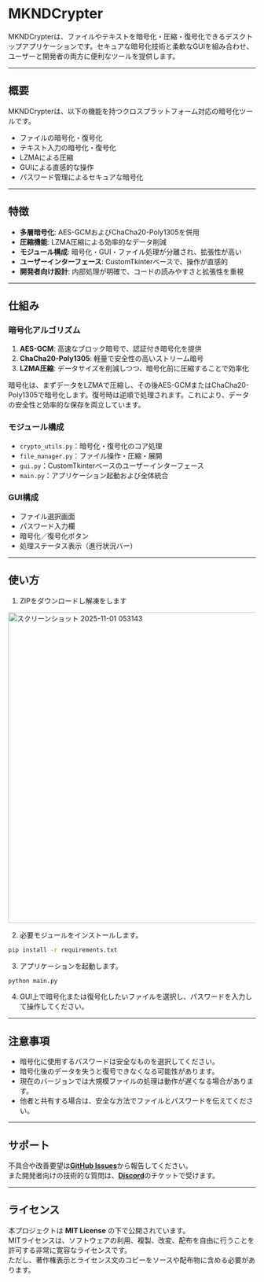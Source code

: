# MKNDCrypter

MKNDCrypterは、ファイルやテキストを暗号化・圧縮・復号化できるデスクトップアプリケーションです。セキュアな暗号化技術と柔軟なGUIを組み合わせ、ユーザーと開発者の両方に便利なツールを提供します。

---

## 概要

MKNDCrypterは、以下の機能を持つクロスプラットフォーム対応の暗号化ツールです。

- ファイルの暗号化・復号化  
- テキスト入力の暗号化・復号化  
- LZMAによる圧縮  
- GUIによる直感的な操作  
- パスワード管理によるセキュアな暗号化

---

## 特徴

- **多層暗号化**: AES-GCMおよびChaCha20-Poly1305を併用  
- **圧縮機能**: LZMA圧縮による効率的なデータ削減  
- **モジュール構成**: 暗号化・GUI・ファイル処理が分離され、拡張性が高い  
- **ユーザーインターフェース**: CustomTkinterベースで、操作が直感的  
- **開発者向け設計**: 内部処理が明確で、コードの読みやすさと拡張性を重視  

---

## 仕組み

### 暗号化アルゴリズム

1. **AES-GCM**: 高速なブロック暗号で、認証付き暗号化を提供  
2. **ChaCha20-Poly1305**: 軽量で安全性の高いストリーム暗号  
3. **LZMA圧縮**: データサイズを削減しつつ、暗号化前に圧縮することで効率化  

暗号化は、まずデータをLZMAで圧縮し、その後AES-GCMまたはChaCha20-Poly1305で暗号化します。復号時は逆順で処理されます。これにより、データの安全性と効率的な保存を両立しています。

### モジュール構成

- `crypto_utils.py`：暗号化・復号化のコア処理  
- `file_manager.py`：ファイル操作・圧縮・展開  
- `gui.py`：CustomTkinterベースのユーザーインターフェース  
- `main.py`：アプリケーション起動および全体統合  

### GUI構成

- ファイル選択画面  
- パスワード入力欄  
- 暗号化／復号化ボタン  
- 処理ステータス表示（進行状況バー）  

---

## 使い方

1. ZIPをダウンロードし解凍をします 
<img width="1307" height="632" alt="スクリーンショット 2025-11-01 053143" src="https://github.com/user-attachments/assets/f1af139a-4d88-4963-863a-021d5f59ef21" />

2. 必要モジュールをインストールします。  

```bash
pip install -r requirements.txt
```
3. アプリケーションを起動します。
```bash
python main.py
```
4. GUI上で暗号化または復号化したいファイルを選択し、パスワードを入力して操作してください。

---

## 注意事項

- 暗号化に使用するパスワードは安全なものを選択してください。  
- 暗号化後のデータを失うと復号できなくなる可能性があります。  
- 現在のバージョンでは大規模ファイルの処理は動作が遅くなる場合があります。  
- 他者と共有する場合は、安全な方法でファイルとパスワードを伝えてください。  

---

## サポート

不具合や改善要望は[**GitHub Issues**](https://github.com/mikan2ndyeeeeeeey-svg/MKNDCrypter/issues)から報告してください。  
また開発者向けの技術的な質問は、[**Discord**](https://discord.gg/BgM77WshrK)のチケットで受けます。

---

## ライセンス

本プロジェクトは **MIT License** の下で公開されています。  
MITライセンスは、ソフトウェアの利用、複製、改変、配布を自由に行うことを許可する非常に寛容なライセンスです。  
ただし、著作権表示とライセンス文のコピーをソースや配布物に含める必要があります。  
